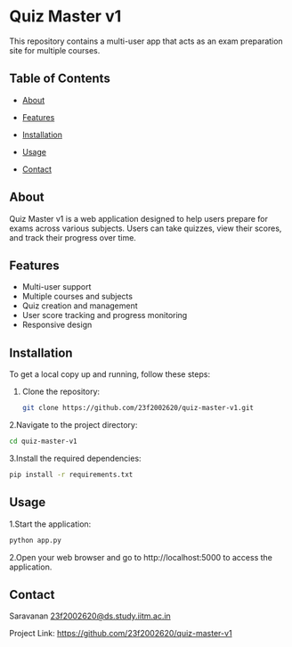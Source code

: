 # Quiz Master v1

This repository contains a multi-user app that acts as an exam preparation site for multiple courses.

## Table of Contents

- [About](#about)
- [Features](#features)

- [Installation](#installation)
- [Usage](#usage)

- [Contact](#contact)

## About

Quiz Master v1 is a web application designed to help users prepare for exams across various subjects. Users can take quizzes, view their scores, and track their progress over time.

## Features

- Multi-user support
- Multiple courses and subjects
- Quiz creation and management
- User score tracking and progress monitoring
- Responsive design


## Installation

To get a local copy up and running, follow these steps:

1. Clone the repository:
   ```bash
   git clone https://github.com/23f2002620/quiz-master-v1.git
   ```

2.Navigate to the project directory:

```bash
cd quiz-master-v1
```
3.Install the required dependencies:

```bash
pip install -r requirements.txt
```
## Usage
1.Start the application:

```bash
python app.py
```
2.Open your web browser and go to http://localhost:5000 to access the application.


## Contact

Saravanan
23f2002620@ds.study.iitm.ac.in

Project Link: https://github.com/23f2002620/quiz-master-v1

